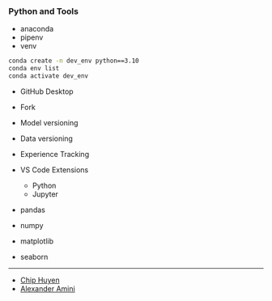 ### Python and Tools

- anaconda
- pipenv
- venv

```bash
conda create -n dev_env python==3.10
conda env list
conda activate dev_env
```

- GitHub Desktop
- Fork

- Model versioning
- Data versioning
- Experience Tracking

- VS Code Extensions

  - Python
  - Jupyter

- pandas
- numpy
- matplotlib
- seaborn

---

- [Chip Huyen](https://huyenchip.com/)
- [Alexander Amini](https://www.mit.edu/~amini/)
